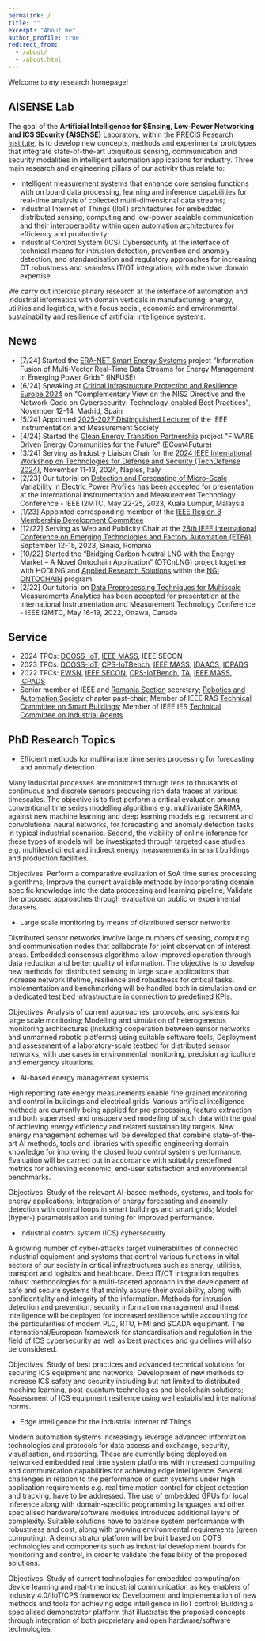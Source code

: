 ```yaml
---
permalink: /
title: ""
excerpt: "About me"
author_profile: true
redirect_from: 
  - /about/
  - /about.html
---
```


Welcome to my research homepage! 

AISENSE Lab
------
The goal of the **Artificial Intelligence for SEnsing, Low-Power Networking and ICS SEcurity (AISENSE)** Laboratory, within the [PRECIS Research Institute](http://precis.upb.ro), is to develop new concepts, methods and experimental prototypes that integrate state-of-the-art ubiquitous sensing, communication and security modalities in intelligent automation applications for industry. Three main research and engineering pillars of our activity thus relate to:
* Intelligent measurement systems that enhance core sensing functions with on board data processing, learning and inference capabilities for real-time analysis of collected multi-dimensional data streams;
* Industrial Internet of Things (IIoT) architectures for embedded distributed sensing, computing and low-power scalable communication and their interoperability within open automation architectures for efficiency and productivity;
* Industrial Control System (ICS) Cybersecurity at the interface of technical means for intrusion detection, prevention and anomaly detection, and standardisation and regulatory approaches for increasing OT robustness and seamless IT/OT integration, with extensive domain expertise.

We carry out interdisciplinary research at the interface of automation and industrial informatics with domain verticals in manufacturing, energy, utilities and logistics, with a focus social, economic and environmental sustainability and resilience of artificial intelligence systems.

News
------
* [7/24] Started the [ERA-NET Smart Energy Systems](https://www.eranet-smartenergysystems.eu/global/images/cms/ERA-NetSES_JC2023_Call_website.pdf) project "Information Fusion of Multi-Vector Real-Time Data Streams for Energy Management in Emerging Power Grids" (INFUSE)
* [6/24] Speaking at [Critical Infrastructure Protection and Resilience Europe 2024](https://www.cipre-expo.com) on "Complementary View on the NIS2 Directive and the Network Code on Cybersecurity: Technology-enabled Best Practices", November 12-14, Madrid, Spain
* [5/24] Appointed [2025-2027 Distinguished Lecturer](https://ieee-ims.org/dlp) of the IEEE Instrumentation and Measurement Society
* [4/24] Started the [Clean Energy Transition Partnership](https://cetpartnership.eu) project "FIWARE Driven Energy Communities for the Future" (ECom4Future)
* [3/24] Serving as Industry Liaison Chair for the [2024 IEEE International Workshop on Technologies for Defense and Security (TechDefense 2024)](https://techdefense.org), November 11-13, 2024, Naples, Italy
* [2/23] Our tutorial on [Detection and Forecasting of Micro-Scale Variability in Electric Power Profiles](https://i2mtc2023.ieee-ims.org/tutorial-presentations) has been accepted for presentation at the International Instrumentation and Measurement Technology Conference - IEEE I2MTC, May 22-25, 2023, Kuala Lumpur, Malaysia
* [1/23] Appointed corresponding member of the [IEEE Region 8 Membership Development Committee](https://ieeer8.org/category/member-activities/membership-development/)
* [12/22] Serving as Web and Publicity Chair at the [28th IEEE International Conference on Emerging Technologies and Factory Automation (ETFA)](https://2023.ieee-etfa.org), September 12-15, 2023, Sinaia, Romania
* [10/22] Started the “Bridging Carbon Neutral LNG with the Energy Market – A Novel Ontochain Application” (OTCnLNG) project together with HODLNG and [Applied Research Solutions](https://www.research-solutions.eu) within the [NGI ONTOCHAIN](https://ontochain.ngi.eu) program
* [2/22] Our tutorial on [Data Preprocessing Techniques for Multiscale Measurements Analytics](https://i2mtc2022.ieee-ims.org/tutorials/) has been accepted for presentation at the International Instrumentation and Measurement Technology Conference - IEEE I2MTC, May 16-19, 2022, Ottawa, Canada

Service
------
* 2024 TPCs: [DCOSS-IoT](https://dcoss.org), [IEEE MASS](https://sites.google.com/view/ieee-mass-2024/), IEEE SECON
* 2023 TPCs: [DCOSS-IoT](https://dcoss.org), [CPS-IoTBench](https://www.iotbench.ethz.ch/cps-iotbench-2023/), [IEEE MASS](https://cis.temple.edu/ieeemass2023/index.html), [IDAACS](http://www.idaacs.net/2023), [ICPADS](https://ieee-cybermatics.org/2023/icpads/)
* 2022 TPCs: [EWSN](https://ewsn2022.jku.at), [IEEE SECON](https://secon2022.ieee-secon.org), [CPS-IoTBench](https://www.iotbench.ethz.ch/cps-iotbench-2022/), [TA](https://ta22.cran.univ-lorraine.fr), [IEEE MASS](https://sites.google.com/view/ieee-mass-2022), [ICPADS](http://ieee-icpads.net/2022/)
* Senior member of IEEE and [Romania Section](https://romania.ieeer8.org) secretary; [Robotics and Automation Society](http://www.ieee-ras.org) chapter past-chair; Member of IEEE RAS [Technical Committee on Smart Buildings](https://www.ieee-ras.org/smart-building); Member of IEEE IES [Technical Committee on Industrial Agents](https://tcia.ieee-ies.org)

PhD Research Topics
------
* Efficient methods for multivariate time series processing for forecasting and anomaly detection

Many industrial processes are monitored through tens to thousands of continuous and discrete sensors producing rich data traces at various timescales. The objective is to first perform a critical evaluation among conventional time series modelling algorithms e.g. multivariate SARIMA, against new machine learning and deep learning models e.g. recurrent and convolutional neural networks, for forecasting and anomaly detection tasks in typical industrial scenarios. Second, the viability of online inference for these types of models will be investigated through targeted case studies e.g. multilevel direct and indirect energy measurements in smart buildings and production facilities.

Objectives: Perform a comparative evaluation of SoA time series processing algorithms; Improve the current available methods by incorporating domain specific knowledge into the data processing and learning pipeline; Validate the proposed approaches through evaluation on public or experimental datasets.

* Large scale monitoring by means of distributed sensor networks

Distributed sensor networks involve large numbers of sensing, computing and communication nodes that collaborate for joint observation of interest areas. Embedded consensus algorithms allow improved operation through data reduction and better quality of information. The objective is to develop new methods for distributed sensing in large scale applications that increase network lifetime, resilience and robustness for critical tasks. Implementation and benchmarking will be handled both in simulation and on a dedicated test bed infrastructure in connection to predefined KPIs.

Objectives: Analysis of current approaches, protocols, and systems for large scale monitoring; Modelling and simulation of heterogeneous monitoring architectures (including cooperation between sensor networks and unmanned robotic platforms) using suitable software tools; Deployment and assessment of a laboratory-scale testbed for distributed sensor networks, with use cases in environmental monitoring, precision agriculture and emergency situations.

* AI-based energy management systems

High reporting rate energy measurements enable fine grained monitoring and control in buildings and electrical grids. Various artificial intelligence methods are currently being applied for pre-processing, feature extraction and both supervised and unsupervised modelling of such data with the goal of achieving energy efficiency and related sustainability targets. New energy management schemes will be developed that combine state-of-the-art AI methods, tools and libraries with specific engineering domain knowledge for improving the closed loop control systems performance. Evaluation will be carried out in accordance with suitably predefined metrics for achieving economic, end-user satisfaction and environmental benchmarks.

Objectives: Study of the relevant AI-based methods, systems, and tools for energy applications; Integration of energy forecasting and anomaly detection with control loops in smart buildings and smart grids; Model (hyper-) parametrisation and tuning for improved performance.

* Industrial control system (ICS) cybersecurity 

A growing number of cyber-attacks target vulnerabilities of connected industrial equipment and systems that control various functions in vital sectors of our society in critical infrastructures such as energy, utilities, transport and logistics and healthcare. Deep IT/OT integration requires robust methodologies for a multi-faceted approach in the development of safe and secure systems that mainly assure their availability, along with confidentiality and integrity of the information. Methods for intrusion detection and prevention, security information management and threat intelligence will be deployed for increased resilience while accounting for the particularities of modern PLC, RTU, HMI and SCADA equipment. The international/European framework for standardisation and regulation in the field of ICS cybersecurity as well as best practices and guidelines will also be considered.

Objectives: Study of best practices and advanced technical solutions for securing ICS equipment and networks; Development of new methods to increase ICS safety and security including but not limited to distributed machine learning, post-quantum technologies and blockchain solutions; Assessment of ICS equipment resilience using well established international norms.

* Edge intelligence for the Industrial Internet of Things

Modern automation systems increasingly leverage advanced information technologies and protocols for data access and exchange, security, visualisation, and reporting. These are currently being deployed on networked embedded real time system platforms with increased computing and communication capabilities for achieving edge intelligence. Several challenges in relation to the performance of such systems under high application requirements e.g. real time motion control for object detection and tracking, have to be addressed. The use of embedded GPUs for local inference along with domain-specific programming languages and other specialised hardware/software modules introduces additional layers of complexity. Suitable solutions have to balance system performance with robustness and cost, along with growing environmental requirements (green computing). A demonstrator platform will be built based on COTS technologies and components such as industrial development boards for monitoring and control, in order to validate the feasibility of the proposed solutions.

Objectives: Study of current technologies for embedded computing/on-device learning and real-time industrial communication as key enablers of Industry 4.0/IIoT/CPS frameworks; Development and implementation of new methods and tools for achieving edge intelligence in IIoT control; Building a specialised demonstrator platform that illustrates the proposed concepts through integration of both proprietary and open hardware/software technologies.
